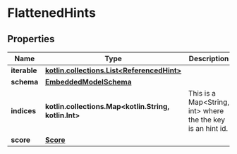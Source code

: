 
# FlattenedHints

## Properties
Name | Type | Description | Notes
------------ | ------------- | ------------- | -------------
**iterable** | [**kotlin.collections.List&lt;ReferencedHint&gt;**](ReferencedHint) |  | 
**schema** | [**EmbeddedModelSchema**](EmbeddedModelSchema) |  |  [optional]
**indices** | **kotlin.collections.Map&lt;kotlin.String, kotlin.Int&gt;** | This is a Map&lt;String, int&gt; where the the key is an hint id. |  [optional]
**score** | [**Score**](Score) |  |  [optional]



